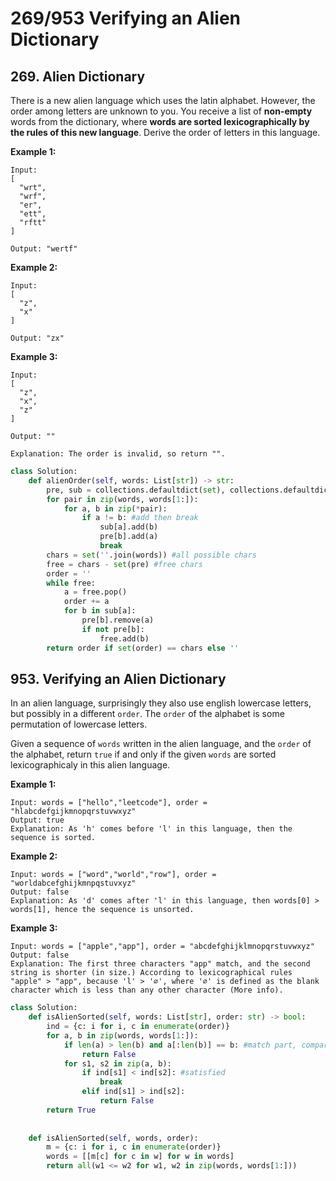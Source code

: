 # 269/953 Verifying an Alien Dictionary

## 269. Alien Dictionary

There is a new alien language which uses the latin alphabet. However, the order among letters are unknown to you. You receive a list of **non-empty** words from the dictionary, where **words are sorted lexicographically by the rules of this new language**. Derive the order of letters in this language.

**Example 1:**

```text
Input:
[
  "wrt",
  "wrf",
  "er",
  "ett",
  "rftt"
]

Output: "wertf"
```

**Example 2:**

```text
Input:
[
  "z",
  "x"
]

Output: "zx"
```

**Example 3:**

```text
Input:
[
  "z",
  "x",
  "z"
] 

Output: "" 

Explanation: The order is invalid, so return "".
```

```python
class Solution:
    def alienOrder(self, words: List[str]) -> str:
        pre, sub = collections.defaultdict(set), collections.defaultdict(set)
        for pair in zip(words, words[1:]):
            for a, b in zip(*pair):
                if a != b: #add then break
                    sub[a].add(b)
                    pre[b].add(a)
                    break 
        chars = set(''.join(words)) #all possible chars
        free = chars - set(pre) #free chars
        order = ''
        while free:
            a = free.pop()
            order += a
            for b in sub[a]:
                pre[b].remove(a)
                if not pre[b]:
                    free.add(b)
        return order if set(order) == chars else ''
```

## 953. Verifying an Alien Dictionary

In an alien language, surprisingly they also use english lowercase letters, but possibly in a different `order`. The `order` of the alphabet is some permutation of lowercase letters.

Given a sequence of `words` written in the alien language, and the `order` of the alphabet, return `true` if and only if the given `words` are sorted lexicographicaly in this alien language.

**Example 1:**

```text
Input: words = ["hello","leetcode"], order = "hlabcdefgijkmnopqrstuvwxyz"
Output: true
Explanation: As 'h' comes before 'l' in this language, then the sequence is sorted.
```

**Example 2:**

```text
Input: words = ["word","world","row"], order = "worldabcefghijkmnpqstuvxyz"
Output: false
Explanation: As 'd' comes after 'l' in this language, then words[0] > words[1], hence the sequence is unsorted.
```

**Example 3:**

```text
Input: words = ["apple","app"], order = "abcdefghijklmnopqrstuvwxyz"
Output: false
Explanation: The first three characters "app" match, and the second string is shorter (in size.) According to lexicographical rules "apple" > "app", because 'l' > '∅', where '∅' is defined as the blank character which is less than any other character (More info).
```

```python
class Solution:
    def isAlienSorted(self, words: List[str], order: str) -> bool:
        ind = {c: i for i, c in enumerate(order)}
        for a, b in zip(words, words[1:]):
            if len(a) > len(b) and a[:len(b)] == b: #match part, compare length
                return False
            for s1, s2 in zip(a, b):
                if ind[s1] < ind[s2]: #satisfied
                    break
                elif ind[s1] > ind[s2]: 
                    return False
        return True
        
        
    def isAlienSorted(self, words, order):
        m = {c: i for i, c in enumerate(order)}
        words = [[m[c] for c in w] for w in words]
        return all(w1 <= w2 for w1, w2 in zip(words, words[1:]))
```

